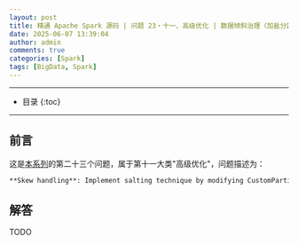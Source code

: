 ```yaml
---
layout: post
title: 精通 Apache Spark 源码 | 问题 23・十一、高级优化 | 数据倾斜治理（加盐分区与 AQE 动态调整）
date: 2025-06-07 13:39:04
author: admin
comments: true
categories: [Spark]
tags: [BigData, Spark]
---
```


<!-- more -->

---

* 目录
{:toc}
---

## 前言

这是[本系列](../master-in-apache-spark-with-source-code-00)的第二十三个问题，属于第十一大类"高级优化"，问题描述为：

```markdown
**Skew handling**: Implement salting technique by modifying CustomPartitioner and AQE configurations.
```

## 解答

TODO